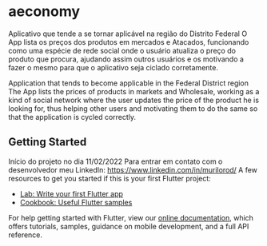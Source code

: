 # aeconomy

Aplicativo que tende a se tornar aplicável na região do Distrito Federal
O App lista os preços dos produtos em mercados e Atacados, funcionando como uma espécie de rede social onde o usuário atualiza o preço do produto que procura, ajudando assim outros usuários e os motivando a fazer o mesmo para que o aplicativo seja ciclado corretamente.

Application that tends to become applicable in the Federal District region
The App lists the prices of products in markets and Wholesale, working as a kind of social network where the user updates the price of the product he is looking for, thus helping other users and motivating them to do the same so that the application is cycled correctly. 

## Getting Started

Início do projeto no dia 11/02/2022
Para entrar em contato com o desenvolvedor meu LinkedIn: https://www.linkedin.com/in/murilorod/
A few resources to get you started if this is your first Flutter project:

- [Lab: Write your first Flutter app](https://flutter.dev/docs/get-started/codelab)
- [Cookbook: Useful Flutter samples](https://flutter.dev/docs/cookbook)

For help getting started with Flutter, view our
[online documentation](https://flutter.dev/docs), which offers tutorials,
samples, guidance on mobile development, and a full API reference.
